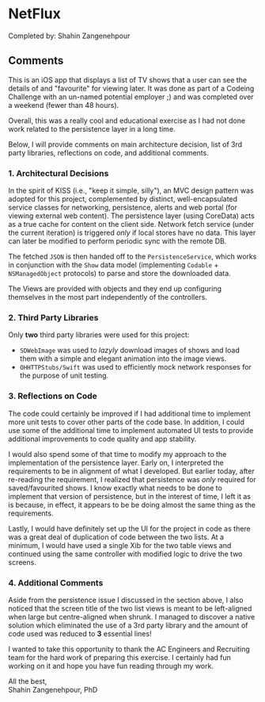 # NetFlux
Completed by: Shahin Zangenehpour

## Comments
This is an iOS app that displays a list of TV shows that a user can see the details of and "favourite" for viewing later. It was done as part of a Codeing Challenge with an un-named potential employer ;) and was completed over a weekend (fewer than 48 hours).

Overall, this was a really cool and educational exercise as I had not done work related to the persistence layer in a long time.

Below, I will provide comments on main architecture decision, list of 3rd party libraries, reflections on code, and additional comments.

### 1. Architectural Decisions

In the spirit of KISS (i.e., "keep it simple, silly"), an MVC design pattern was adopted for this project, complemented by distinct, well-encapsulated service classes for networking, persistence, alerts and web portal (for viewing external web content). The persistence layer (using CoreData) acts as a true cache for content on the client side. Network fetch service (under the current iteration) is triggered _only_ if local stores have no data. This layer can later be modified to perform periodic sync with the remote DB.

The fetched `JSON` is then handed off to the `PersistenceService`, which works in conjunction with the `Show` data model (implementing `Codable` + `NSManagedObject` protocols) to parse and store the downloaded data.

The Views are provided with objects and they end up configuring themselves in the most part independently of the controllers.

### 2. Third Party Libraries

Only **two** third party libraries were used for this project:

- `SDWebImage` was used to *lazyly* download images of shows and load them with a simple and elegant animation into the image views.
- `OHHTTPStubs/Swift` was used to efficiently mock network responses for the purpose of unit testing.

### 3. Reflections on Code

The code could certainly be improved if I had additional time to implement more unit tests to cover other parts of the code base. In addition, I could use some of the additional time to implement automated UI tests to provide additional improvements to code quality and app stability.

I would also spend some of that time to modify my approach to the implementation of the persistence layer. Early on, I interpreted the requirements to be in alignment of what I developed. But earlier today, after re-reading the requirement, I realized that persistence was _only_ required for saved/favourited shows. I know exactly what needs to be done to implement that version of persistence, but in the interest of time, I left it as is because, in effect, it appears to be be doing almost the same thing as the requirements.

Lastly, I would have definitely set up the UI for the project in code as there was a great deal of duplication of code between the two lists. At a minimum, I would have used a single Xib for the two table views and continued using the same controller with modified logic to drive the two screens.

### 4. Additional Comments

Aside from the persistence issue I discussed in the section above, I also noticed that the screen title of the two list views is meant to be left-aligned when large but centre-aligned when shrunk. I managed to discover a native solution which eliminated the use of a 3rd party library and the amount of code used was reduced to **3** essential lines!

I wanted to take this opportunity to thank the AC Engineers and Recruiting team for the hard work of preparing this exercise. I certainly had fun working on it and hope you have fun reading through my work.

All the best,  
Shahin Zangenehpour, PhD
